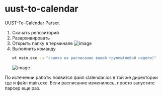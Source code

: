 # uust-to-calendar
UUST-To-Calendar Parser.
1. Скачать репозиторий
2. Разархивировать
3. Открыть папку в терминале ![image](https://github.com/noodypv/uust-to-calendar/assets/126050017/061580d3-9dd8-4559-b80e-7f12f666746c)
4. Выполнить команду
   ```bash
   wt main.exe -u "ссылка на расписание вашей группы(любой недели)"
   ```
   ![image](https://github.com/noodypv/uust-to-calendar/assets/126050017/6ab68b9a-884c-4912-b320-3a01e8e31c08)

По истечении работы появится файл clalendar.ics в той же директории где и файл main.exe. Если расписание изменилось, просто запустите парсер еще раз.

